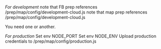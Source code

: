 *For development* 
    note that FB prep references
    /prep/map/config/development-cloud.js
    note that map prep references 
    /prep/map/config/development-cloud.js

You need one or another.


*For production*
Set env NODE_PORT 
Set env NODE_ENV
Upload production credentials to /prep/map/config/production.js
